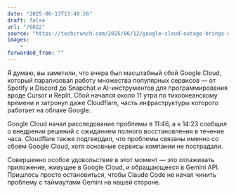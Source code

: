 ```yaml
---
date: "2025-06-13T13:40:26"
draft: false
url: "/6022"
source: "https://techcrunch.com/2025/06/12/google-cloud-outage-brings-down-a-lot-of-the-internet/"
images:
    -
forwarded_from: ""
---
```


Я думаю, вы заметили, что вчера был масштабный сбой Google Cloud, который парализовал работу множества популярных сервисов — от Spotify и Discord до Snapchat и AI-инструментов для программирования вроде Cursor и Replit. Сбой начался около 11 утра по тихоокеанскому времени и затронул даже Cloudflare, часть инфраструктуры которого работает на облаке Google. 

Google Cloud начал расследование проблемы в 11:46, а к 14:23 сообщил о внедрении решений с ожиданием полного восстановления в течение часа. Cloudflare также подтвердил, что проблемы связаны именно со сбоем Google Cloud, хотя основные сервисы компании не пострадали.

Совершенно особое удовольствие в этот момент — это отлаживать приложение, живущее в Google Cloud, и обращающееся в Gemini API. Пришлось просто остановиться, чтобы Claude Code не начал чинить проблему с таймаутами Gemini на нашей стороне.
